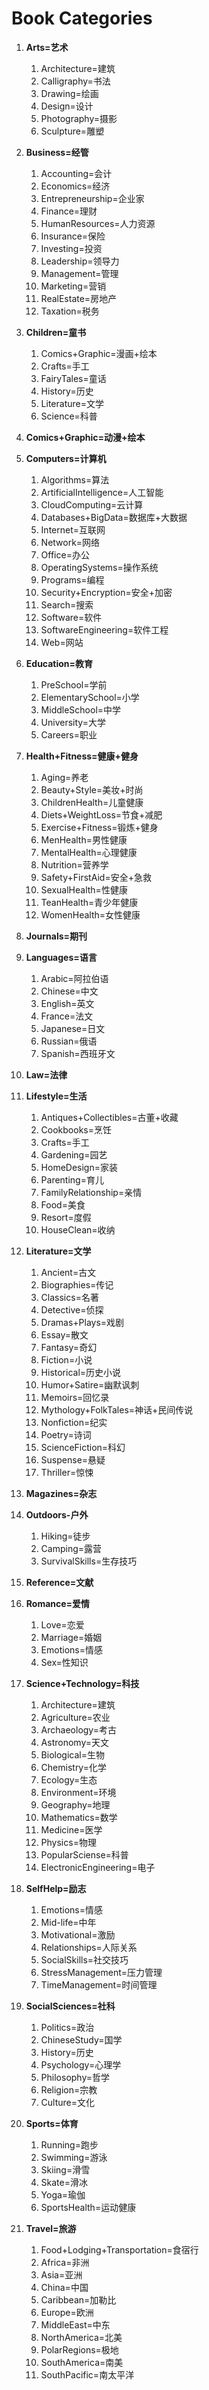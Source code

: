 # Book Categories



1. **Arts=艺术**

   1. Architecture=建筑
   2. Calligraphy=书法
   3. Drawing=绘画
   4. Design=设计
   5. Photography=摄影
   6. Sculpture=雕塑

2. **Business=经管**

   1. Accounting=会计
   2. Economics=经济
   3. Entrepreneurship=企业家
   4. Finance=理财
   5. HumanResources=人力资源
   6. Insurance=保险
   7. Investing=投资
   8. Leadership=领导力
   9. Management=管理
   10. Marketing=营销
   11. RealEstate=房地产
   12. Taxation=税务

3. **Children=童书**

   1. Comics+Graphic=漫画+绘本
   2. Crafts=手工
   3. FairyTales=童话
   4. History=历史
   5. Literature=文学
   6. Science=科普

4. **Comics+Graphic=动漫+绘本**

5. **Computers=计算机**

   1. Algorithms=算法
   2. ArtificialIntelligence=人工智能
   3. CloudComputing=云计算
   4. Databases+BigData=数据库+大数据
   5. Internet=互联网
   6. Network=网络
   7. Office=办公
   8. OperatingSystems=操作系统
   9. Programs=编程
   10. Security+Encryption=安全+加密
   11. Search=搜索
   12. Software=软件
   13. SoftwareEngineering=软件工程
   14. Web=网站

6. **Education=教育**

   1. PreSchool=学前
   2. ElementarySchool=小学
   3. MiddleSchool=中学
   4. University=大学
   5. Careers=职业

7. **Health+Fitness=健康+健身**

   1. Aging=养老
   2. Beauty+Style=美妆+时尚
   3. ChildrenHealth=儿童健康
   4. Diets+WeightLoss=节食+减肥
   5. Exercise+Fitness=锻炼+健身
   6. MenHealth=男性健康
   7. MentalHealth=心理健康
   8. Nutrition=营养学
   9. Safety+FirstAid=安全+急救
   10. SexualHealth=性健康
   11. TeanHealth=青少年健康
   12. WomenHealth=女性健康

8. **Journals=期刊**

9. **Languages=语言**

   1. Arabic=阿拉伯语
   2. Chinese=中文
   3. English=英文
   4. France=法文
   5. Japanese=日文
   6. Russian=俄语
   7. Spanish=西班牙文

10. **Law=法律**

11. **Lifestyle=生活**

    1. Antiques+Collectibles=古董+收藏
    2. Cookbooks=烹饪
    3. Crafts=手工
    4. Gardening=园艺
    5. HomeDesign=家装
    6. Parenting=育儿
    7. FamilyRelationship=亲情
    8. Food=美食
    9. Resort=度假
    10. HouseClean=收纳

12. **Literature=文学**

    1. Ancient=古文
    2. Biographies=传记
    3. Classics=名著
    4. Detective=侦探
    5. Dramas+Plays=戏剧
    6. Essay=散文
    7. Fantasy=奇幻
    8. Fiction=小说
    9. Historical=历史小说
    10. Humor+Satire=幽默讽刺
    11. Memoirs=回忆录
    12. Mythology+FolkTales=神话+民间传说
    13. Nonfiction=纪实
    14. Poetry=诗词
    15. ScienceFiction=科幻
    16. Suspense=悬疑
    17. Thriller=惊悚

13. **Magazines=杂志**

14. **Outdoors-户外**

    1. Hiking=徒步
    2. Camping=露营
    3. SurvivalSkills=生存技巧

15. **Reference=文献**

16. **Romance=爱情**

    1. Love=恋爱
    2. Marriage=婚姻
    3. Emotions=情感
    4. Sex=性知识

17. **Science+Technology=科技**

    1. Architecture=建筑
    2. Agriculture=农业
    3. Archaeology=考古
    4. Astronomy=天文
    5. Biological=生物
    6. Chemistry=化学
    7. Ecology=生态
    8. Environment=环境
    9. Geography=地理
    10. Mathematics=数学
    11. Medicine=医学
    12. Physics=物理
    13. PopularSciense=科普
    14. ElectronicEngineering=电子

18. **SelfHelp=励志**

    1. Emotions=情感
    2. Mid-life=中年
    3. Motivational=激励
    4. Relationships=人际关系
    5. SocialSkills=社交技巧
    6. StressManagement=压力管理
    7. TimeManagement=时间管理

19. **SocialSciences=社科**

    1. Politics=政治
    2. ChineseStudy=国学
    3. History=历史
    4. Psychology=心理学
    5. Philosophy=哲学
    6. Religion=宗教
    7. Culture=文化

20. **Sports=体育**

    1. Running=跑步
    2. Swimming=游泳
    3. Skiing=滑雪
    4. Skate=滑冰
    5. Yoga=瑜伽
    6. SportsHealth=运动健康

21. **Travel=旅游**

    1. Food+Lodging+Transportation=食宿行
    2. Africa=非洲
    3. Asia=亚洲
    4. China=中国
    5. Caribbean=加勒比
    6. Europe=欧洲
    7. MiddleEast=中东
    8. NorthAmerica=北美
    9. PolarRegions=极地
    10. SouthAmerica=南美
    11. SouthPacific=南太平洋

    